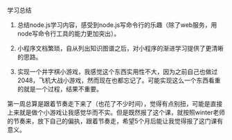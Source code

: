 学习总结

1. 总结node.js学习内容，感受到node.js写命令行的乐趣（除了web服务，用node写命令行工具的能力更加突出）。

2. 小程序文档繁琐，自从列出知识图谱之后，对小程序的渐进学习提供了更清晰的思路。

3. 实现一个井字棋小游戏，我感觉这个东西实用性不大，因为之前自己也做过2048，飞机大战小游戏，然而现在也都忘记了。可能实现这么一个东西看重的就是一个过程，结果不重要。

第一周总算是跟着节奏走下来了（也花了不少时间），觉得有点别扭，可能是直接上来就是做个小游戏让我感觉华而不实。但是既然报了这个课，就按照winter老师的节奏来，放下自己的偏执，跟着节奏走，希望5个月后能让我觉得报了这门课有意义。
